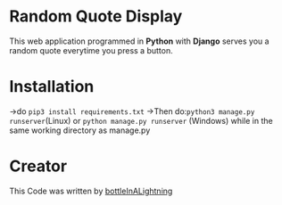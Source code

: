 # Random Quote Display

This web application programmed in **Python** with **Django** serves you a random quote everytime you press a button.


# Installation

->do `pip3 install requirements.txt`
->Then do:`python3 manage.py runserver`(Linux) or `python manage.py runserver` (Windows) while in the same working directory as manage.py

# Creator
This Code was written by [bottleInALightning](https://github.com/bottleInALightning)
